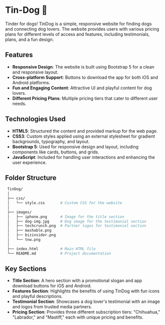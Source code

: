 # Tin-Dog 🐶
Tinder for dogs!
TinDog is a simple, responsive website for finding dogs and connecting dog lovers. The website provides users with various pricing plans for different levels of access and features, including testimonials, plans, and a fun design.

## Features
- **Responsive Design**: The website is built using Bootstrap 5 for a clean and responsive layout.
- **Cross-platform Support**: Buttons to download the app for both iOS and Android platforms.
- **Fun and Engaging Content**: Attractive UI and playful content for dog lovers.
- **Different Pricing Plans**: Multiple pricing tiers that cater to different user needs.

## Technologies Used
- **HTML5**: Structured the content and provided markup for the web page.
- **CSS3**: Custom styles applied using an external stylesheet for gradient backgrounds, typography, and layout.
- **Bootstrap 5**: Used for responsive design and layout, including components like cards, buttons, and grids.
- **JavaScript**: Included for handling user interactions and enhancing the user experience.

## Folder Structure
   ```bash
    TinDog/
    │
    ├── css/
    │   └── style.css       # Custom CSS for the website
    │
    ├── images/
    │   ├── iphone.png      # Image for the title section
    │   ├── dog-img.jpg     # Dog image for the testimonial section
    │   ├── techcrunch.png  # Partner logos for testimonial section
    │   ├── mashable.png    
    │   ├── bizinsider.png  
    │   └── tnw.png         
    │
    ├── index.html          # Main HTML file
    └── README.md           # Project documentation
```

## Key Sections
- **Title Section**: A hero section with a promotional slogan and app download buttons for iOS and Android.
- **Features Section**: Highlights the benefits of using TinDog with fun icons and playful descriptions.
- **Testimonial Section**: Showcases a dog lover's testimonial with an image and logos from trusted media partners.
- **Pricing Section**: Provides three different subscription tiers: "Chihuahua," "Labrador," and "Mastiff," each with unique pricing and benefits.
